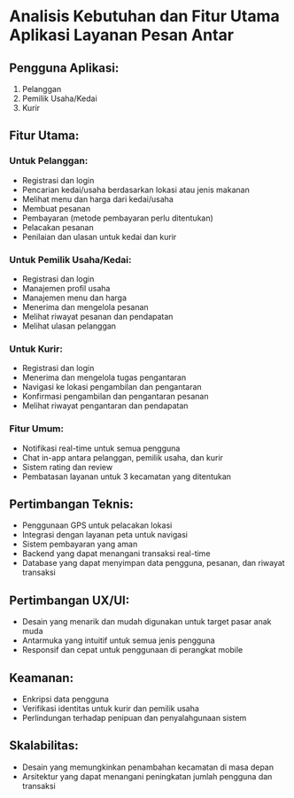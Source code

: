 # Analisis Kebutuhan dan Fitur Utama Aplikasi Layanan Pesan Antar

## Pengguna Aplikasi:
1. Pelanggan
2. Pemilik Usaha/Kedai
3. Kurir

## Fitur Utama:

### Untuk Pelanggan:
- Registrasi dan login
- Pencarian kedai/usaha berdasarkan lokasi atau jenis makanan
- Melihat menu dan harga dari kedai/usaha
- Membuat pesanan
- Pembayaran (metode pembayaran perlu ditentukan)
- Pelacakan pesanan
- Penilaian dan ulasan untuk kedai dan kurir

### Untuk Pemilik Usaha/Kedai:
- Registrasi dan login
- Manajemen profil usaha
- Manajemen menu dan harga
- Menerima dan mengelola pesanan
- Melihat riwayat pesanan dan pendapatan
- Melihat ulasan pelanggan

### Untuk Kurir:
- Registrasi dan login
- Menerima dan mengelola tugas pengantaran
- Navigasi ke lokasi pengambilan dan pengantaran
- Konfirmasi pengambilan dan pengantaran pesanan
- Melihat riwayat pengantaran dan pendapatan

### Fitur Umum:
- Notifikasi real-time untuk semua pengguna
- Chat in-app antara pelanggan, pemilik usaha, dan kurir
- Sistem rating dan review
- Pembatasan layanan untuk 3 kecamatan yang ditentukan

## Pertimbangan Teknis:
- Penggunaan GPS untuk pelacakan lokasi
- Integrasi dengan layanan peta untuk navigasi
- Sistem pembayaran yang aman
- Backend yang dapat menangani transaksi real-time
- Database yang dapat menyimpan data pengguna, pesanan, dan riwayat transaksi

## Pertimbangan UX/UI:
- Desain yang menarik dan mudah digunakan untuk target pasar anak muda
- Antarmuka yang intuitif untuk semua jenis pengguna
- Responsif dan cepat untuk penggunaan di perangkat mobile

## Keamanan:
- Enkripsi data pengguna
- Verifikasi identitas untuk kurir dan pemilik usaha
- Perlindungan terhadap penipuan dan penyalahgunaan sistem

## Skalabilitas:
- Desain yang memungkinkan penambahan kecamatan di masa depan
- Arsitektur yang dapat menangani peningkatan jumlah pengguna dan transaksi
